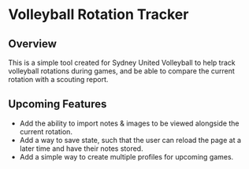 # Volleyball Rotation Tracker

## Overview

This is a simple tool created for Sydney United Volleyball to help track volleyball rotations during games, and be able to compare the current rotation with a scouting report.

## Upcoming Features

- Add the ability to import notes & images to be viewed alongside the current rotation.
- Add a way to save state, such that the user can reload the page at a later time and have their notes stored.
- Add a simple way to create multiple profiles for upcoming games.
